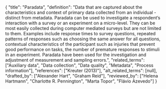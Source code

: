 {
    "title": "Paradata",
    "definition": "Data that are captured about the characteristics and context of primary data collected from an individual - distinct from metadata. Paradata can be used to investigate a respondent’s interaction with a survey or an experiment on a micro-level. They can be most easily collected during computer mediated surveys but are not limited to them. Examples include response times to survey questions, repeated patterns of responses such as choosing the same answer for all questions, contextual characteristics of the participant such as injuries that prevent good performance on tasks, the number of premature responses to stimuli in an experiment. Paradata have been used for the investigation and adjustment of measurement and sampling errors.",
    "related_terms": ["Auxiliary data", "Data collection", "Data quality", "Metadata", "Process information"],
    "references": ["Kreuter (2013)"],
    "alt_related_terms": [null],
    "drafted_by": ["Alexander Hart", "Graham Reid"],
    "reviewed_by": ["Helena Hartmann", "Charlotte R. Pennington", "Marta Topor", "Flávio Azevedo"]
  }
